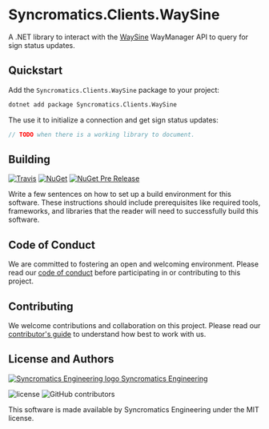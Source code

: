 # Syncromatics.Clients.WaySine

A .NET library to interact with the [WaySine](http://waysine.com/) WayManager API to query for sign
status updates.

## Quickstart

Add the `Syncromatics.Clients.WaySine` package to your project:

```bash
dotnet add package Syncromatics.Clients.WaySine
```

The use it to initialize a connection and get sign status updates:

```csharp
// TODO when there is a working library to document.
```

## Building

[![Travis](https://img.shields.io/travis/Syncromatics/Syncromatics.Clients.WaySine.svg)](https://travis-ci.org/Syncromatics/Syncromatics.Clients.WaySine)
[![NuGet](https://img.shields.io/nuget/v/.svg)](https://www.nuget.org/packages//)
[![NuGet Pre Release](https://img.shields.io/nuget/vpre/.svg)](https://www.nuget.org/packages//)

Write a few sentences on how to set up a build environment for this software. These instructions should include prerequisites like required tools, frameworks, and libraries that the reader will need to successfully build this software.

## Code of Conduct

We are committed to fostering an open and welcoming environment. Please read our [code of conduct](CODE_OF_CONDUCT.md) before participating in or contributing to this project.

## Contributing

We welcome contributions and collaboration on this project. Please read our [contributor's guide](CONTRIBUTING.md) to understand how best to work with us.

## License and Authors

[![Syncromatics Engineering logo](https://en.gravatar.com/userimage/100017782/89bdc96d68ad4b23998e3cdabdeb6e13.png?size=16) Syncromatics Engineering](https://github.com/syncromatics)

![license](https://img.shields.io/github/license/Syncromatics/Syncromatics.Clients.WaySine.svg)
![GitHub contributors](https://img.shields.io/github/contributors/Syncromatics/Syncromatics.Clients.WaySine.svg)

This software is made available by Syncromatics Engineering under the MIT license.
